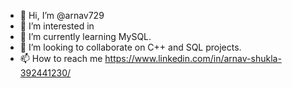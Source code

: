 - 👋 Hi, I’m @arnav729
- 👀 I’m interested in 
- 🌱 I’m currently learning MySQL.
- 💞️ I’m looking to collaborate on C++ and SQL projects.
- 📫 How to reach me https://www.linkedin.com/in/arnav-shukla-392441230/

<!---
arnav729/arnav729 is a ✨ special ✨ repository because its `README.md` (this file) appears on your GitHub profile.
You can click the Preview link to take a look at your changes.
--->
